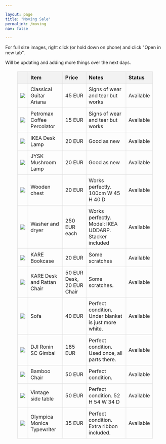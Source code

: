 ```yaml
---

layout: page
title: "Moving Sale"
permalink: /moving
nav: false 

---
```


<head>

<style>
img {
border: 0px solid #787878;
    max-width: 400px;
}
#txt {
    font-size:11pt;
}
h1,
    h2 {
        text-align: center;
    }


    table {
        width: 85%;
        border-collapse: collapse;
        margin: 20px auto;
    }

    th,
    td {
        padding: 8px;
        border: 1px solid #ddd;
        text-align: left;
        word-wrap: break-word;
    }

    th {
        background-color: #f2f2f2;
    }

</style>
</head>

For full size images, right click (or hold down on phone) and click "Open in new tab".


Will be updating and adding more things over the next days.

<table>
<tr>
        <th></th>
        <th>Item</th>
        <th>Price</th>
        <th>Notes</th>
        <th>Status</th>
</tr>

  <tr>
    <td><img src="/assets/selling/guitar.jpeg"></td>
    <td>Classical Guitar Ariana</td>
    <td> 45 EUR </td>
    <td> Signs of wear and tear but works </td>
    <td> Available</td>
  </tr>

  <tr>
    <td><img src="/assets/selling/coffee.jpeg"></td>
    <td>Petromax Coffee Percolator</td>
    <td> 15 EUR </td>
    <td> Signs of wear and tear but works </td>
    <td> Available</td>
  </tr>

  <tr>
    <td><img src="/assets/selling/lamp_desk.jpeg"></td>
    <td>IKEA Desk Lamp</td>
    <td> 20 EUR </td>
    <td> Good as new</td>
    <td> Available</td>
  </tr>


  <tr>
    <td><img src="/assets/selling/lamp_2.jpeg"></td>
    <td>JYSK Mushroom Lamp</td>
    <td> 20 EUR </td>
    <td> Good as new</td>
    <td> Available</td>
  </tr>

  <tr>
    <td><img src="/assets/selling/chest.jpeg"></td>
    <td>Wooden chest</td>
    <td> 20 EUR </td>
    <td> Works perfectly. 100cm W 45 H 40 D </td>
    <td> Available</td>
  </tr>

  <tr>
    <td><img src="/assets/selling/wash.jpeg"></td>
    <td>Washer and dryer</td>
    <td> 250 EUR each </td>
    <td> Works perfectly. Model: IKEA UDDARP. Stacker included </td>
    <td> Available</td>
  </tr>


  <tr>
    <td><img src="/assets/selling/bookcase.jpeg"></td>
    <td>KARE Bookcase</td>
    <td> 20 EUR </td>
    <td> Some scratches </td>
    <td> Available</td>
  </tr>
  <tr>
    <td><img src="/assets/selling/desk.jpeg"></td>
    <td>KARE Desk and Rattan Chair</td>
    <td> 50 EUR Desk, 20 EUR Chair</td>
    <td> Some scratches. </td>
    <td> Available</td>
  </tr>

  <tr>
    <td><img src="/assets/selling/sofa.jpeg"></td>
    <td>Sofa</td>
    <td> 40 EUR </td>
    <td> Perfect condition. Under blanket is just more white. </td>
    <td> Available</td>
  </tr>


  <tr>
    <td><img src="/assets/selling/gimbal.jpeg"></td>
    <td>DJI Ronin SC Gimbal</td>
    <td> 185 EUR </td>
    <td> Perfect condition. Used once, all parts there. </td>
    <td> Available</td>
  </tr>


  <tr>
    <td><img src="/assets/selling/bamboo.jpeg"></td>
    <td>Bamboo Chair</td>
    <td> 50 EUR </td>
    <td> Perfect condition. </td>
    <td> Available</td>
  </tr>

  <tr>
    <td><img src="/assets/selling/side.jpeg"></td>
    <td>Vintage side table</td>
    <td> 50 EUR </td>
    <td> Perfect condition. 52 H 54 W 34 D</td>
    <td> Available</td>
  </tr>

  <tr>
    <td><img src="/assets/selling/type.jpeg"></td>
    <td>Olympica Monica Typewriter</td>
    <td> 35 EUR </td>
    <td> Perfect condition. Extra ribbon included.</td>
    <td> Available</td>
  </tr>

 
 
</table>
